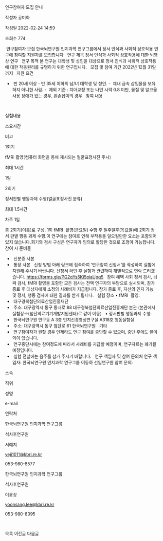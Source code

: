 연구참여자 모집 안내



작성자
공미화


작성일
2022-02-24 14:59


조회수
774




﻿
연구참여자
모집 
한국뇌연구원 인지과학 연구그룹에서
정서 인식과 사회적 상호작용 연구에 참여할 지원자를 모집합니다
 
연구 제목
정서 인식과 사회적 상호작용에 대한 뇌영상 연구 
 
연구 목적
본 연구는 대학생 및 성인을 대상으로 정서 인식과 사회적 상호작용에 대한 작동원리를 규명하기
위한 연구입니다. 
 
모집 및 참여 기간
2022년 12월 31일까지 
 
지원 요건
-  만 20세 이상 - 만
35세 이하의 남/녀 대학생 및 성인.
-  체내 금속 삽입물을 보유하지 아니한 사람.
-  제외 기준 : 치아교정 또는
나안 시력 0.8 미만, 물질 및 알코올 사용 장애가 있는
경우, 왼손잡이의 경우
 
참여 내용




















 

실험내용

소요시간

비고

1회기

fMRI 촬영(컴퓨터
 화면을 통해 제시되는 얼굴표정사진 주시)

최대 1시간

1일

2회기

정서판별 행동과제 수행(얼굴표정사진 분류)

최대 1.5시간

차주 1일

총
2회기(이틀)로 구성. 1회
fMRI  촬영(금요일) 수행 후 일주일후(목요일)에 2회기 정서 판별 행동 과제 수행.이 연구에는 참여로 인해 부작용을
일으킬만한 요소는 포함되어 있지 않습니다.회기와 검사 구성은 연구자가 임의로 할당한 것으로 조정이
가능합니다.
 
참여 시 준비물
-  신분증 사본 
-  통장 사본
 
신청 방법
아래 링크에
접속하여 ‘연구참여 신청서’를 작성하여 실험에 지원해 주시기
바랍니다.
신청서 확인
후 실험과 관련하여 개별적으로 연락 드리겠습니다.
https://forms.gle/PG2qYs5Ki5piaUpq5
 
참여 혜택
사회 정서
검사, 뇌파 검사, fMRI 촬영을 포함한 모든 검사는
전액 연구자의 부담으로 실시되며, 참가 종료 후 대상자에게 소정의 사례비가 지급됩니다. 참가 종료 후, 자신의 인지 기능 및 정서, 행동 검사에 대한 결과를 받게 됩니다. 
 
실험 장소
• fMRI  촬영:
-  대구경북첨단의료산업진흥재단
-  주소: 대구광역시 동구 동내로 88 대구경북첨단의료산업진흥재단 본관
(본관에서 실험장소(첨단의료기기개발지원센터)로 같이 이동)
 
• 정서판별 행동과제 수행:
-  한국뇌연구원 연구동 A 3층 인지신경영상연구실 A318호 행동실험실
-  주소: 대구광역시 동구 첨단로 61 한국뇌연구원
 
기타
-  연구참여자가 원할 경우 언제라도 연구 참여를 중단할 수 있으며, 중단 후에도 불이익이 없습니다. 
-  연구중단시에는 참여정도에 따라서 사례비를 지급할 예정이며, 연구자료는 폐기될 예정입니다.
-  실험 전날에는 음주를 삼가 주시기 바랍니다.
 
연구 책임자 및 참여 문의처
연구 책임자: 한국뇌연구원 인지과학 연구그룹 이동하 선임연구원
참여 문의:























소속

직위

성명

e-mail

연락처

한국뇌연구원
인지과학 연구그룹

석사후연구원

서예지

yeji1011@kbri.re.kr

053-980-8577


한국뇌연구원
인지과학 연구그룹

석사후연구원

이윤상

yoonsang.lee@kbri.re.kr

053-980-8395


 






목록
이전글
다음글




